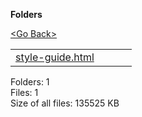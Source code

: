 **Folders**

[&lt;Go Back&gt;](../right.html)

<table><tbody><tr class="odd"><td><a href="style-guide.html">style-guide.html</a> </td><td></td><td></td><td></td></tr></tbody></table>

Folders: 1  
Files: 1  
Size of all files: 135525 KB
